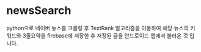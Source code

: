 # newsSearch

python으로 네이버 뉴스를 크롤링 후 TextRank 알고리즘을 이용하여 해당 뉴스의 키워드와 3줄요약을 firebase에 저장한 후 저장된 글을 안드로이드 앱에서 불러온 것 입니다.
